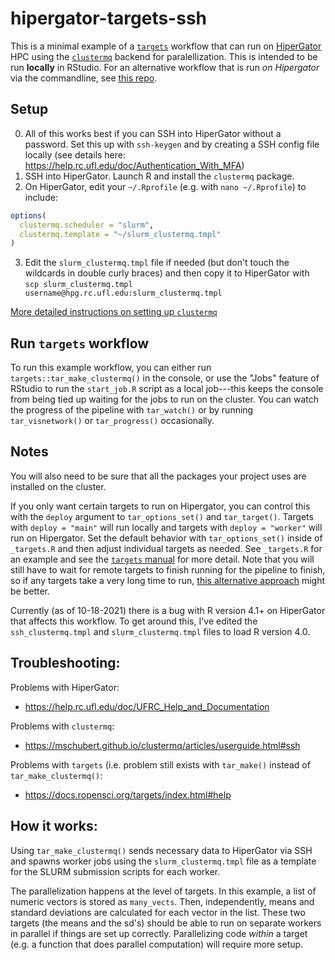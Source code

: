 # hipergator-targets-ssh

<!-- badges: start -->

<!-- badges: end -->

This is a minimal example of a [`targets`](https://docs.ropensci.org/targets/) workflow that can run on [HiperGator](https://www.rc.ufl.edu/services/hipergator/) HPC using the [`clustermq`](https://mschubert.github.io/clustermq/) backend for paralellization. This is intended to be run **locally** in RStudio. For an alternative workflow that is run *on Hipergator* via the commandline, see [this repo](https://github.com/BrunaLab/hipergator-targets).

## Setup
0. All of this works best if you can SSH into HiperGator without a password.  Set this up with `ssh-keygen` and by creating a SSH config file locally (see details here: https://help.rc.ufl.edu/doc/Authentication_With_MFA)
1. SSH into HiperGator.  Launch R and install the `clustermq` package. 
2. On HiperGator, edit your `~/.Rprofile` (e.g. with `nano ~/.Rprofile`) to include:

```r
options(
  clustermq.scheduler = "slurm",
  clustermq.template = "~/slurm_clustermq.tmpl"
)
```
3. Edit the `slurm_clustermq.tmpl` file if needed (but don't touch the wildcards in double curly braces) and then copy it to HiperGator with `scp slurm_clustermq.tmpl username@hpg.rc.ufl.edu:slurm_clustermq.tmpl`

[More detailed instructions on setting up `clustermq`](https://mschubert.github.io/clustermq/articles/userguide.html)

## Run `targets` workflow

To run this example workflow, you can either run `targets::tar_make_clustermq()` in the console, or use the "Jobs" feature of RStudio to run the `start_job.R` script as a local job---this keeps the console from being tied up waiting for the jobs to run on the cluster.  You can watch the progress of the pipeline with `tar_watch()` or by running `tar_visnetwork()` or `tar_progress()` occasionally.

## Notes

You will also need to be sure that all the packages your project uses are installed on the cluster.

If you only want certain targets to run on Hipergator, you can control this with the `deploy` argument to `tar_options_set()` and `tar_target()`.  Targets with `deploy = "main"` will  run locally and targets with `deploy = "worker"` will run on Hipergator. Set the default behavior with `tar_options_set()` inside of `_targets.R` and then adjust individual targets as needed.  See `_targets.R` for an example and see the [`targets` manual](https://books.ropensci.org/targets/hpc.html#advanced) for more detail. Note that you will still have to wait for remote targets to finish running for the pipeline to finish, so if any targets take a very long time to run, [this alternative approach](https://github.com/BrunaLab/hipergator-targets) might be better.

Currently (as of 10-18-2021) there is a bug with R version 4.1+ on HiperGator that affects this workflow.  To get around this, I've edited the `ssh_clustermq.tmpl` and `slurm_clustermq.tmpl` files to load R version 4.0.

## Troubleshooting:

Problems with HiperGator: 

- https://help.rc.ufl.edu/doc/UFRC_Help_and_Documentation

Problems with `clustermq`:

- https://mschubert.github.io/clustermq/articles/userguide.html#ssh

Problems with `targets` (i.e. problem still exists with `tar_make()` instead of `tar_make_clustermq()`:

- https://docs.ropensci.org/targets/index.html#help

## How it works:

Using `tar_make_clustermq()` sends necessary data to HiperGator via SSH and spawns worker jobs using the `slurm_clustermq.tmpl` file as a template for the SLURM submission scripts for each worker.

The parallelization happens at the level of targets.
In this example, a list of numeric vectors is stored as `many_vects`.
Then, independently, means and standard deviations are calculated for each vector in the list.
These two targets (the means and the sd's) should be able to run on separate workers in parallel if things are set up correctly.
Parallelizing code *within* a target (e.g. a function that does parallel computation) will require more setup.
